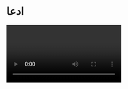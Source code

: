 # ادعا

<video src="./claim.mp4" controls>

آقای کاشف بزرگ 
در اسلام چیزی به نام ازدواج با محارم نبوده 
زمانه که فعلی حرام میشه شما چرا اینو ربطش میدید به اسلام ؟

به طور مثال خداوند میگه : 
### شراب خوردن از این لحظه حرامه
اینو که اسلام نیاورده که الآن بیاد حرامش بکنه
جزء آداب و رسوم زمان جاهلیت شراب خوردن بود ، که تحریم شد

خداوند در آیه 23 سوره نساء می فرماید
(این اِه جز آیات مدنیه یعنی ده سال بعد از بعثت پیامبر نازل شده)
### ازدواج با محارم حرام شد
#### چرا : چون اسلام گسترش پیدا کرده بود از همه ادیان دیگه میومدن مسلمان میشدن
و متاسفانه این ازدواج با محارم جزو آداب و فرهنگ ساسانیان بوده
شما میتونید با یک سرچ خیلی ساده این کلمه رو پیدا کنید (خویدوده)
خویدوده یعنی ازدواج با محارم 

خویدوده که در کتاب روایت پلوی که مترجمش مهشید میرفخراییه میگه :

<img src="./evidence/1.png" alt="کتاب روایت پلوی">

#### خویدوده چنان شگفت انگیزه که باعث نجات از دوزخ و پاک شدن همه گناهان و حتی بخشش گناه جادوگری که مجازاتش مرگه، میشه

<img src="./evidence/2.png" alt="اعجاز ازدواج با محارم در روایت پلوی">

چی باعث میشه گناهات بخشیده بشه ؟ خویدوده (ازدواج با محارم)
و خیلی از تاریخ نگاران به این ازدواج با محارم اشاره کردند

مثل تاریخ تمدن

<img src="./evidence/3.png" alt="کتاب تاریخ تمدن">

ویل دورانت میگه :
خویدوده جزو آداب و رسوم ساسانیان بوده

یا در کتاب ایران زمان ساسانیان نویسنده آرتور گریستنسن اونم اشاره میکنه

<img src="./evidence/4.png" alt="ایران زمان ساسانیان">

و خیلی از نویسنده های دیگه اما شما چرا اینو ربطش میدید به اسلام ؟
شما فقط یک دلیل بیارید که  در اسلام ازدواج با محارم صورت گرفته 
مثلا فلانی به خواهر خودش ازدواج کرده فقط یک دلیل بیارید
